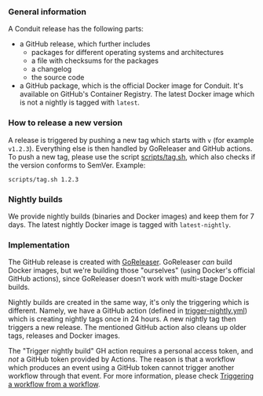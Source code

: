 ### General information
A Conduit release has the following parts:
* a GitHub release, which further includes
  * packages for different operating systems and architectures
  * a file with checksums for the packages
  * a changelog
  * the source code
* a GitHub package, which is the official Docker image for Conduit. It's available on GitHub's Container Registry. The 
latest Docker image which is not a nightly is tagged with `latest`.

### How to release a new version
A release is triggered by pushing a new tag which starts with `v` (for example `v1.2.3`). Everything else is then handled by 
GoReleaser and GitHub actions. To push a new tag, please use the script [scripts/tag.sh](https://github.com/ConduitIO/conduit/blob/main/scripts/tag.sh), 
which also checks if the version conforms to SemVer. Example:
```
scripts/tag.sh 1.2.3
```

### Nightly builds
We provide nightly builds (binaries and Docker images) and keep them for 7 days. The latest nightly Docker image is tagged
with `latest-nightly`.

### Implementation
The GitHub release is created with [GoReleaser](https://github.com/goreleaser/goreleaser/). GoReleaser _can_ build Docker images,
but we're building those "ourselves" (using Docker's official GitHub actions), since GoReleaser doesn't work with multi-stage
Docker builds.

Nightly builds are created in the same way, it's only the triggering which is different. Namely, we have a GitHub action
(defined in [trigger-nightly.yml](/.github/workflows/trigger-nightly.yml)) which is creating nightly tags once in 24 hours.
A new nightly tag then triggers a new release. The mentioned GitHub action also cleans up older tags, releases and Docker images.

The "Trigger nightly build" GH action requires a personal access token, and _not_ a GitHub token provided by Actions. The 
reason is that a workflow which produces an event using a GitHub token cannot trigger another workflow through that event.
For more information, please check [Triggering a workflow from a workflow](https://docs.github.com/en/actions/using-workflows/triggering-a-workflow#triggering-a-workflow-from-a-workflow).
